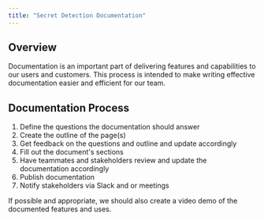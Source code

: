 ```yaml
---
title: "Secret Detection Documentation"
---
```


## Overview

Documentation is an important part of delivering features and capabilities to
our users and customers. This process is intended to make writing effective documentation easier and efficient for our team.

## Documentation Process

1. Define the questions the documentation should answer
1. Create the outline of the page(s)
1. Get feedback on the questions and outline and update accordingly
1. Fill out the document's sections
1. Have teammates and stakeholders review and update the documentation
   accordingly
1. Publish documentation
1. Notify stakeholders via Slack and or meetings

If possible and appropriate, we should also create a video demo of the documented features and uses.

